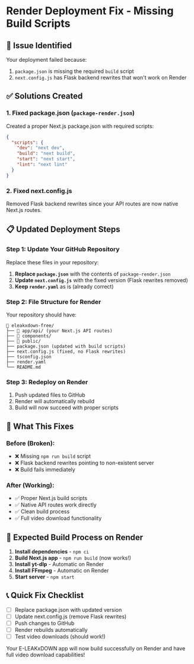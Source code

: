 # Render Deployment Fix - Missing Build Scripts

## 🔧 Issue Identified
Your deployment failed because:
1. `package.json` is missing the required `build` script
2. `next.config.js` has Flask backend rewrites that won't work on Render

## ✅ Solutions Created

### 1. Fixed package.json (`package-render.json`)
Created a proper Next.js package.json with required scripts:
```json
{
  "scripts": {
    "dev": "next dev",
    "build": "next build", 
    "start": "next start",
    "lint": "next lint"
  }
}
```

### 2. Fixed next.config.js
Removed Flask backend rewrites since your API routes are now native Next.js routes.

## 📋 Updated Deployment Steps

### Step 1: Update Your GitHub Repository
Replace these files in your repository:

1. **Replace `package.json`** with the contents of `package-render.json`
2. **Update `next.config.js`** with the fixed version (Flask rewrites removed)
3. **Keep `render.yaml`** as is (already correct)

### Step 2: File Structure for Render
Your repository should have:
```
📁 eleakxdown-free/
├── 📁 app/api/ (your Next.js API routes)
├── 📁 components/
├── 📁 public/
├── package.json (updated with build scripts)
├── next.config.js (fixed, no Flask rewrites)
├── tsconfig.json
├── render.yaml
└── README.md
```

### Step 3: Redeploy on Render
1. Push updated files to GitHub
2. Render will automatically rebuild
3. Build will now succeed with proper scripts

## 🎯 What This Fixes

### Before (Broken):
- ❌ Missing `npm run build` script
- ❌ Flask backend rewrites pointing to non-existent server
- ❌ Build fails immediately

### After (Working):
- ✅ Proper Next.js build scripts
- ✅ Native API routes work directly
- ✅ Clean build process
- ✅ Full video download functionality

## 🚀 Expected Build Process on Render

1. **Install dependencies** - `npm ci`
2. **Build Next.js app** - `npm run build` (now works!)
3. **Install yt-dlp** - Automatic on Render
4. **Install FFmpeg** - Automatic on Render
5. **Start server** - `npm start`

## 📞 Quick Fix Checklist

- [ ] Replace package.json with updated version
- [ ] Update next.config.js (remove Flask rewrites)
- [ ] Push changes to GitHub
- [ ] Render rebuilds automatically
- [ ] Test video downloads (should work!)

Your E-LEAKxDOWN app will now build successfully on Render and have full video download capabilities!